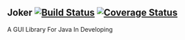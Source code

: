 ## Joker [![Build Status](https://travis-ci.org/jason1122g/Joker.svg?branch=master)](https://travis-ci.org/jason1122g/Joker) [![Coverage Status](https://img.shields.io/coveralls/jason1122g/Joker.svg)](https://coveralls.io/r/jason1122g/Joker?branch=master)
A GUI Library For Java In Developing